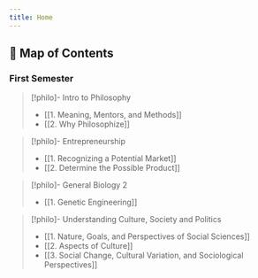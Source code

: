 ```yaml
---
title: Home
---
```



## 🌱 Map of Contents

### First Semester
>[!philo]- Intro to Philosophy
>
> - [[1. Meaning, Mentors, and Methods]]
> - [[2. Why Philosophize]]

>[!philo]- Entrepreneurship
>
> - [[1. Recognizing a Potential Market]]
> - [[2. Determine the Possible Product]]

>[!philo]- General Biology 2
>
> - [[1. Genetic Engineering]]

>[!philo]- Understanding Culture, Society and Politics
>
> - [[1. Nature, Goals, and Perspectives of Social Sciences]]
> - [[2. Aspects of Culture]]
> - [[3. Social Change, Cultural Variation, and Sociological Perspectives]]


